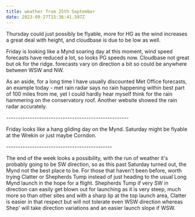 ```yaml
---
title: weather from 25th September
date: 2023-09-27T15:36:41.597Z
---
```

Thursday could just possibly be flyable, more for HG as the wind increases a great deal with height, and cloudbase is due to be low as well.  

Friday is looking like a Mynd soaring day at this moment, wind speed forecasts have reduced a lot, so looks PG speeds now.  Cloudbase not great but ok for the ridge.  forecasts vary on direction a bit so could be anywhere between WSW and NW.

As an aside, for a long time I have usually discounted Met Office forecasts, an example today - met rain radar says no rain happening within best part of 100 miles from me, yet I could hardly hear myself think for the rain hammering on the conservatory roof.  Another website showed the rain radar accurately.

\----------------------------------------------------

Friday looks like a hang gliding day on the Mynd.  Saturday might be flyable at the Wrekin or just maybe Corndon.

\---------------------------------------------

The end of the week looks a possibility, with the run of weather it's probably going to be SW direction, so as this past Saturday turned out, the Mynd not the best place to be.  For those that haven't been before, worth trying Clatter or Shepherds Tump instead of just heading to the usual Long Mynd launch in the hope for a flight.  Shepherds Tump if very SW in direction can easily get blown out for launching as it is very steep, much more so than other sites and with a sharp lip at the top launch area, Clatter is easier in that respect but will not tolerate even WSW direction whereas Shep' will take direction variations and an easier launch slope if WSW.